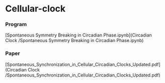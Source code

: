 # Cellular-clock

### Program
[Spontaneous Symmetry Breaking in Circadian Phase.ipynb](Circadian Clock
/Spontaneous Symmetry Breaking in Circadian Phase.ipynb)
### Paper
[Spontaneous_Synchronization_in_Cellular_Circadian_Clocks_Updated.pdf](Circadian Clock
/Spontaneous_Synchronization_in_Cellular_Circadian_Clocks_Updated.pdf)
